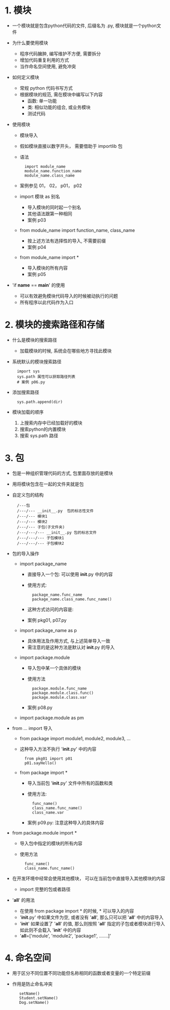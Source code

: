 # 1. 模块
- 一个模块就是包含python代码的文件, 后缀名为 .py, 模块就是一个python文件
- 为什么要使用模块
    - 程序代码臃肿, 编写维护不方便, 需要拆分
    - 增加代码重复利用的方式
    - 当作命名空间使用, 避免冲突
- 如何定义模块
    - 常规 python 代码书写方式
    - 根据模块的规范, 需在模块中编写以下内容
        - 函数: 单一功能
        - 类: 相似功能的组合, 或业务模块
        - 测试代码

- 使用模块
    - 模块导入
    - 假如模块直接以数字开头， 需要借助于 importlib 包
    - 语法

            import module_name
            module_name.function_name
            module_name.class_name
    - 案例参见 01， 02， p01， p02
    - import 模块 as 别名
        - 导入模块的同时起一个别名
        - 其他语法跟第一种相同
        - 案例 p03

    - from module_name import function_name, class_name
        - 按上述方法有选择性的导入, 不需要前缀
        - 案例 p04

    - from module_name import *
        - 导入模块的所有内容
        - 案例 p05

- 'if __name__ == __main__' 的使用
    - 可以有效避免模块代码导入的时候被动执行的问题
    - 所有程序以此代码作为入口

# 2. 模块的搜索路径和存储
- 什么是模块的搜索路径
    - 加载模块的时候, 系统会在哪些地方寻找此模块
- 系统默认的模块搜索路径

        import sys
        sys.path 属性可以获取路径列表
        # 案例 p06.py
- 添加搜索路径

        sys.path.append(dir)
- 模块加载的顺序
    1. 上搜索内存中已经加载好的模块
    2. 搜索python的内置模块
    3. 搜索 sys.path 路径


# 3. 包
- 包是一种组织管理代码的方式, 包里面存放的是模块
- 用将模块包含在一起的文件夹就是包
- 自定义包的结构

        /---包
        /---/--- __init__.py  包的标志性文件
        /---/--- 模块1
        /---/--- 模块2
        /---/--- 子包(子文件夹)
        /---/---/--- __init__.py 包的标志文件
        /---/---/--- 子包模块1
        /---/---/--- 子包模块2

- 包的导入操作
    - import package_name
        - 直接导入一个包: 可以使用 __init__.py 中的内容
        - 使用方式:

                package_name.func_name
                package_name.class_name.func_name()
        - 这种方式访问的内容是:
        - 案例 pkg01, p07.py
    - import package_name as p
        - 具体用法及作用方式, 与上述简单导入一致
        - 需注意的是这种方法是默认对 __init__.py 的导入

    - import package.module
        - 导入包中某一个具体的模块
        - 使用方法

                package.module.func_name
                package.module.class.func()
                package.module.class.var
         - 案例 p08.py

    - import package.module as pm

- from ... import 导入
    - from package import module1, module2, module3, ...
    - 这种导入方法不执行 '__init__.py' 中的内容

            from pkg01 import p01
            p01.sayHello()
    - from package import *
        - 导入当前包 '__init__.py' 文件中所有的函数和类
        - 使用方法:

                func_name()
                class_name.func_name()
                class_name.var

        - 案例 p09.py: 注意这种导入的具体内容

- from package.module import *
    - 导入包中指定的模块的所有内容
    - 使用方法

            func_name()
            class_name.func_name()

- 在开发环境中经常会使用其他模块， 可以在当前包中直接导入其他模块的内容
    - import 完整的包或者路径

- '__all__' 的用法
    - 在使用 from package import * 的时候, * 可以导入的内容
    - '__init__.py' 中如果文件为空, 或者没有 '__all__', 那么只可以把 '__all__' 中的内容导入
    - '__init__' 如果设置了 '__all__' 的值, 那么则按照 '__all__' 指定的子包或者模块进行导入
    如此则不会载入 '__init__' 中的内容
    - '__all__=['module', 'module2', 'package1', .......]'


# 4. 命名空间
- 用于区分不同位置不同功能但名称相同的函数或者变量的一个特定前缀
- 作用是防止命名冲突

         setName()
         Student.setName()
         Dog.setName()